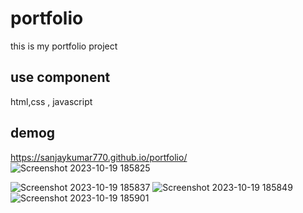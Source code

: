 # portfolio

this is my portfolio project

## use component 

html,css , javascript

## demog
https://sanjaykumar770.github.io/portfolio/
![Screenshot 2023-10-19 185825](https://github.com/Sanjaykumar770/portfolio/assets/148108924/8d072d12-dd4c-4c21-a3b8-b0e1552e21ff)


![Screenshot 2023-10-19 185837](https://github.com/Sanjaykumar770/portfolio/assets/148108924/03926044-652f-4f29-aaff-5cc752c5beb3)
![Screenshot 2023-10-19 185849](https://github.com/Sanjaykumar770/portfolio/assets/148108924/2350264e-949c-4276-b025-5a8f13dba814)
![Screenshot 2023-10-19 185901](https://github.com/Sanjaykumar770/portfolio/assets/148108924/03f630e2-3ca9-4c73-a642-0e788bd301a7)
